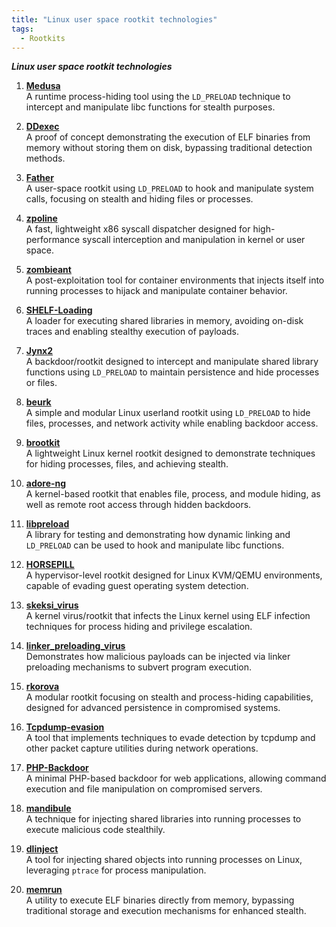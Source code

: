 ```yaml
---
title: "Linux user space rootkit technologies"
tags:
  - Rootkits
---
```


***Linux user space rootkit technologies***

1. **[Medusa](https://github.com/ldpreload/Medusa)**  
   A runtime process-hiding tool using the `LD_PRELOAD` technique to intercept and manipulate libc functions for stealth purposes.

2. **[DDexec](https://github.com/arget13/DDexec)**  
   A proof of concept demonstrating the execution of ELF binaries from memory without storing them on disk, bypassing traditional detection methods.

3. **[Father](https://github.com/mav8557/Father)**  
   A user-space rootkit using `LD_PRELOAD` to hook and manipulate system calls, focusing on stealth and hiding files or processes.

4. **[zpoline](https://github.com/yasukata/zpoline)**  
   A fast, lightweight x86 syscall dispatcher designed for high-performance syscall interception and manipulation in kernel or user space.

5. **[zombieant](https://github.com/dsnezhkov/zombieant)**  
   A post-exploitation tool for container environments that injects itself into running processes to hijack and manipulate container behavior.

6. **[SHELF-Loading](https://github.com/ulexec/SHELF-Loading)**  
   A loader for executing shared libraries in memory, avoiding on-disk traces and enabling stealthy execution of payloads.

7. **[Jynx2](https://github.com/chokepoint/Jynx2)**  
   A backdoor/rootkit designed to intercept and manipulate shared library functions using `LD_PRELOAD` to maintain persistence and hide processes or files.

8. **[beurk](https://github.com/unix-thrust/beurk)**  
   A simple and modular Linux userland rootkit using `LD_PRELOAD` to hide files, processes, and network activity while enabling backdoor access.

9. **[brootkit](https://github.com/cloudsec/brootkit)**  
   A lightweight Linux kernel rootkit designed to demonstrate techniques for hiding processes, files, and achieving stealth.

10. **[adore-ng](https://github.com/trimpsyw/adore-ng)**  
    A kernel-based rootkit that enables file, process, and module hiding, as well as remote root access through hidden backdoors.

11. **[libpreload](https://github.com/rvillordo/libpreload)**  
    A library for testing and demonstrating how dynamic linking and `LD_PRELOAD` can be used to hook and manipulate libc functions.

12. **[HORSEPILL](https://github.com/r00tkillah/HORSEPILL)**  
    A hypervisor-level rootkit designed for Linux KVM/QEMU environments, capable of evading guest operating system detection.

13. **[skeksi_virus](https://github.com/elfmaster/skeksi_virus)**  
    A kernel virus/rootkit that infects the Linux kernel using ELF infection techniques for process hiding and privilege escalation.

14. **[linker_preloading_virus](https://github.com/elfmaster/linker_preloading_virus)**  
    Demonstrates how malicious payloads can be injected via linker preloading mechanisms to subvert program execution.

15. **[rkorova](https://github.com/nopn0p/rkorova)**  
    A modular rootkit focusing on stealth and process-hiding capabilities, designed for advanced persistence in compromised systems.

16. **[Tcpdump-evasion](https://github.com/amir9339/Tcpdump-evasion)**  
    A tool that implements techniques to evade detection by tcpdump and other packet capture utilities during network operations.

17. **[PHP-Backdoor](https://github.com/Paradoxis/PHP-Backdoor)**  
    A minimal PHP-based backdoor for web applications, allowing command execution and file manipulation on compromised servers.

18. **[mandibule](https://github.com/ixty/mandibule)**  
    A technique for injecting shared libraries into running processes to execute malicious code stealthily.

19. **[dlinject](https://github.com/DavidBuchanan314/dlinject)**  
    A tool for injecting shared objects into running processes on Linux, leveraging `ptrace` for process manipulation.

20. **[memrun](https://github.com/guitmz/memrun)**  
    A utility to execute ELF binaries directly from memory, bypassing traditional storage and execution mechanisms for enhanced stealth.
